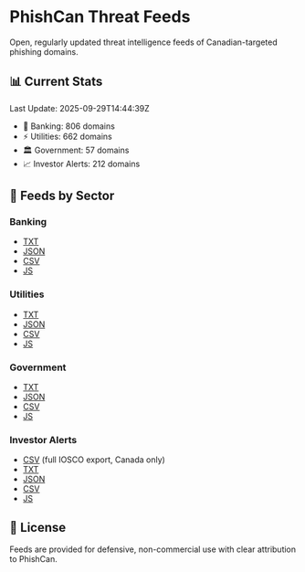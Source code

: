 # PhishCan Threat Feeds

Open, regularly updated threat intelligence feeds of Canadian-targeted phishing domains.

## 📊 Current Stats
Last Update: 2025-09-29T14:44:39Z

- 🏦 Banking: 806 domains
- ⚡ Utilities: 662 domains
- 🏛️ Government: 57 domains
- 📈 Investor Alerts: 212 domains

## 📂 Feeds by Sector
### Banking
- [TXT](data/banking/canadian_bank_phishing_domains.txt)
- [JSON](api/banking/comprehensive_banking_phishing_domains.json)
- [CSV](api/banking/comprehensive_banking_phishing_domains.csv)
- [JS](api/banking/comprehensive_banking_phishing_domains.js)

### Utilities
- [TXT](data/utilities/canadian_utilities_phishing_domains.txt)
- [JSON](api/utilities/comprehensive_utilities_phishing_domains.json)
- [CSV](api/utilities/comprehensive_utilities_phishing_domains.csv)
- [JS](api/utilities/comprehensive_utilities_phishing_domains.js)

### Government
- [TXT](data/government/canadian_government_phishing_domains.txt)
- [JSON](api/government/comprehensive_government_phishing_domains.json)
- [CSV](api/government/comprehensive_government_phishing_domains.csv)
- [JS](api/government/comprehensive_government_phishing_domains.js)

### Investor Alerts
- [CSV](data/investor-alerts/investor-alerts.csv) (full IOSCO export, Canada only)
- [TXT](api/investor-alerts/investor-alerts.txt)
- [JSON](api/investor-alerts/comprehensive_investor-alerts_domains.json)
- [CSV](api/investor-alerts/comprehensive_investor-alerts_domains.csv)
- [JS](api/investor-alerts/comprehensive_investor-alerts_domains.js)

## 📜 License
Feeds are provided for defensive, non-commercial use with clear attribution to PhishCan.
